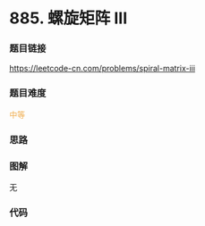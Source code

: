 # 885. 螺旋矩阵 III

### 题目链接

https://leetcode-cn.com/problems/spiral-matrix-iii

### 题目难度

<font color=#F0AD4E>中等</font>

### 思路



### 图解

无

### 代码

```python
```